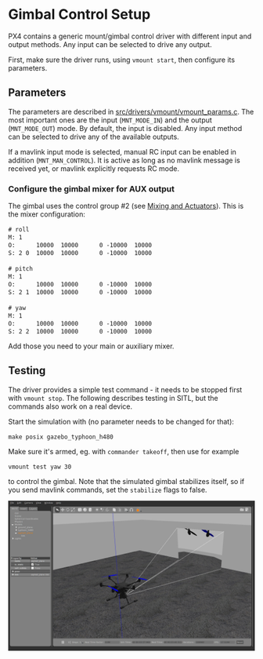 # Gimbal Control Setup

PX4 contains a generic mount/gimbal control driver with different input and output methods. Any input can be selected to drive any output.

First, make sure the driver runs, using `vmount start`, then configure its parameters.

## Parameters
The parameters are described in [src/drivers/vmount/vmount_params.c](https://github.com/PX4/Firmware/blob/master/src/drivers/vmount/vmount_params.c). The most important ones are the input (`MNT_MODE_IN`) and the output (`MNT_MODE_OUT`) mode. By default, the input is disabled. Any input method can be selected to drive any of the available outputs.

If a mavlink input mode is selected, manual RC input can be enabled in
addition (`MNT_MAN_CONTROL`). It is active as long as no mavlink message is received yet, or mavlink explicitly requests RC mode.



### Configure the gimbal mixer for AUX output

The gimbal uses the control group #2 (see [Mixing and Actuators](../concept/mixing.md)). This is the mixer configuration:

```
# roll
M: 1
O:      10000  10000      0 -10000  10000
S: 2 0  10000  10000      0 -10000  10000

# pitch
M: 1
O:      10000  10000      0 -10000  10000
S: 2 1  10000  10000      0 -10000  10000

# yaw
M: 1
O:      10000  10000      0 -10000  10000
S: 2 2  10000  10000      0 -10000  10000
```

Add those you need to your main or auxiliary mixer.

## Testing
The driver provides a simple test command - it needs to be stopped first with `vmount stop`. The following describes testing in SITL, but the commands also work on a real device.

Start the simulation with (no parameter needs to be changed for that):
```
make posix gazebo_typhoon_h480
```
Make sure it's armed, eg. with `commander takeoff`, then use for example
```
vmount test yaw 30
```
to control the gimbal. Note that the simulated gimbal stabilizes itself, so if you send mavlink commands, set the `stabilize` flags to false.

![Gazebo Gimbal Simulation](../../assets/gazebo/gimbal-simulation.png)


